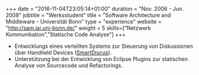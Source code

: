 +++
date = "2016-11-04T23:05:14+01:00"
duration = "Nov. 2006 - Jun. 2008"
jobtitle = "Werksstudent"
title = "Software Architecture and Middleware - Universit&auml;t Bonn"
type = "experience"
website = "http://sam.iai.uni-bonn.de/"
weight = 5
skills=["Netzwerk Kommunikation","Statische Code Analyse"]
+++
* Entwicklungs eines verteilten Systems zur Steuerung von Diskussionen &uuml;ber Handheld Devices
(<a href="http://sam.iai.uni-bonn.de/projects/smartdiscuss/index.html ">SmartDiscus</a>).
* Unterst&uuml;tzung bei der Entwicklung von Eclipse Plugins zur statischen Analyse von Sourcecode und Refactorings.
